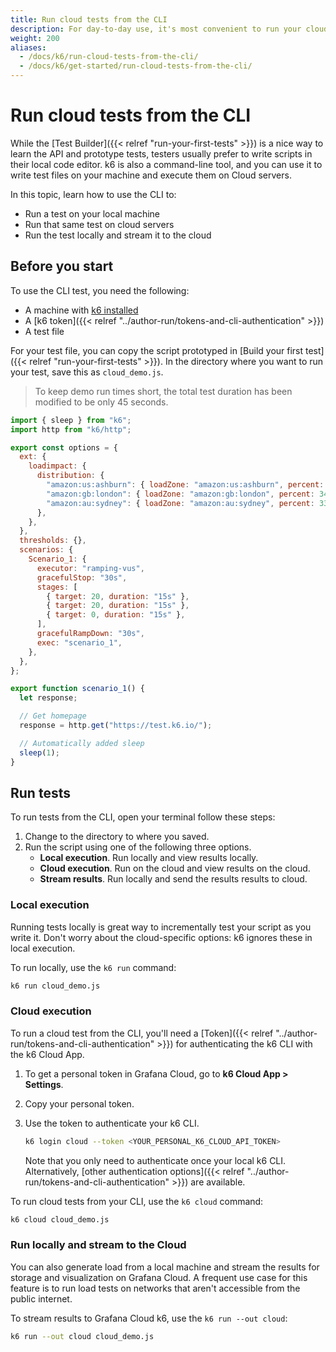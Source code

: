 ```yaml
---
title: Run cloud tests from the CLI 
description: For day-to-day use, it's most convenient to run your cloud tests from you own CLI.
weight: 200
aliases:
  - /docs/k6/run-cloud-tests-from-the-cli/
  - /docs/k6/get-started/run-cloud-tests-from-the-cli/
---
```


# Run cloud tests from the CLI

While the [Test Builder]({{< relref "run-your-first-tests" >}}) is a nice way to learn the API and prototype tests, testers usually prefer to write scripts in their local code editor.
k6 is also a command-line tool, and you can use it to write test files on your machine and execute them on Cloud servers.

In this topic, learn how to use the CLI to:

- Run a test on your local machine 
- Run that same test on cloud servers
- Run the test locally and stream it to the cloud

## Before you start

To use the CLI test, you need the following:

- A machine with [k6 installed](https://k6.io/docs/get-started/installation)
- A [k6 token]({{< relref "../author-run/tokens-and-cli-authentication" >}})
- A test file

For your test file, you can copy the script prototyped in [Build your first test]({{< relref "run-your-first-tests" >}}).
In the directory where you want to run your test, save this as `cloud_demo.js`.

> To keep demo run times short, the total test duration has been modified to be only 45 seconds.

```javascript
import { sleep } from "k6";
import http from "k6/http";

export const options = {
  ext: {
    loadimpact: {
      distribution: {
        "amazon:us:ashburn": { loadZone: "amazon:us:ashburn", percent: 34 },
        "amazon:gb:london": { loadZone: "amazon:gb:london", percent: 34 },
        "amazon:au:sydney": { loadZone: "amazon:au:sydney", percent: 33 },
      },
    },
  },
  thresholds: {},
  scenarios: {
    Scenario_1: {
      executor: "ramping-vus",
      gracefulStop: "30s",
      stages: [
        { target: 20, duration: "15s" },
        { target: 20, duration: "15s" },
        { target: 0, duration: "15s" },
      ],
      gracefulRampDown: "30s",
      exec: "scenario_1",
    },
  },
};

export function scenario_1() {
  let response;

  // Get homepage
  response = http.get("https://test.k6.io/");

  // Automatically added sleep
  sleep(1);
}
```

## Run tests

To run tests from the CLI, open your terminal follow these steps:

1. Change to the directory to where you saved.
1. Run the script using one of the following three options.
   - **Local execution**. Run locally and view results locally.
   - **Cloud execution**. Run on the cloud and view results on the cloud.
   - **Stream results**. Run locally and send the results results to cloud. 

### Local execution

Running tests locally is great way to incrementally test your script as you write it.
Don't worry about the cloud-specific options: k6 ignores these in local execution.

To run locally, use the `k6 run` command:

```bash
k6 run cloud_demo.js
```

### Cloud execution

To run a cloud test from the CLI, you'll need a [Token]({{< relref "../author-run/tokens-and-cli-authentication" >}}) for authenticating the k6 CLI with the k6 Cloud App.

1. To get a personal token in Grafana Cloud, go to **k6 Cloud App > Settings**. 
2. Copy your personal token.
3. Use the token to authenticate your k6 CLI.

    ```bash
    k6 login cloud --token <YOUR_PERSONAL_K6_CLOUD_API_TOKEN>
    ```

    Note that you only need to authenticate once your local k6 CLI. Alternatively, [other authentication options]({{< relref "../author-run/tokens-and-cli-authentication" >}}) are available. 

To run cloud tests from your CLI, use the `k6 cloud` command:
  
```bash
k6 cloud cloud_demo.js
```
  
### Run locally and stream to the Cloud
  
You can also generate load from a local machine and stream the results for storage and visualization on Grafana Cloud.
A frequent use case for this feature is to run load tests on networks that aren't accessible from the public internet.

To stream results to Grafana Cloud k6, use the `k6 run --out cloud`:

```bash
k6 run --out cloud cloud_demo.js
```
